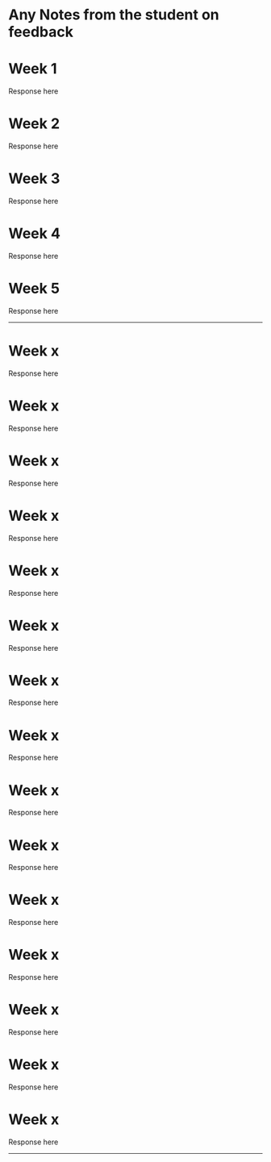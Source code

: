 # Any Notes from the student on feedback

# Week 1

<div>Response here</div>


# Week 2

<div>Response here</div>

# Week 3

<div>Response here</div>

# Week 4

<div>Response here</div>

# Week 5

<div>Response here</div>

<hr>

# Week x

<div>Response here</div>

# Week x

<div>Response here</div>

# Week x

<div>Response here</div>

# Week x

<div>Response here</div>

# Week x

<div>Response here</div>

# Week x

<div>Response here</div>

# Week x

<div>Response here</div>

# Week x

<div>Response here</div>

# Week x

<div>Response here</div>

# Week x

<div>Response here</div>

# Week x

<div>Response here</div>

# Week x

<div>Response here</div>

# Week x

<div>Response here</div>

# Week x

<div>Response here</div>

# Week x

<div>Response here</div>

<hr>